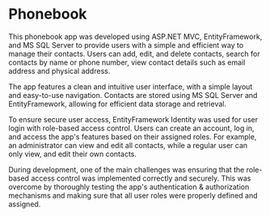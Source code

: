 # Phonebook
This phonebook app was developed using ASP.NET MVC, EntityFramework, and MS SQL Server to provide users with a simple and efficient way to manage their contacts. 
Users can add, edit, and delete contacts, search for contacts by name or phone number, view contact details such as email address and physical address.

The app features a clean and intuitive user interface, with a simple layout and easy-to-use navigation. Contacts are stored using MS SQL Server and EntityFramework, 
allowing for efficient data storage and retrieval.

To ensure secure user access, EntityFramework Identity was used for user login with role-based access control. Users can create an account, log in, and access 
the app's features based on their assigned roles. For example, an administrator can view and edit all contacts, while a regular user can only view, and edit their 
own contacts.

During development, one of the main challenges was ensuring that the role-based access control was implemented correctly and securely. This was overcome by thoroughly 
testing the app's authentication & authorization mechanisms and making sure that all user roles were properly defined and assigned. 
